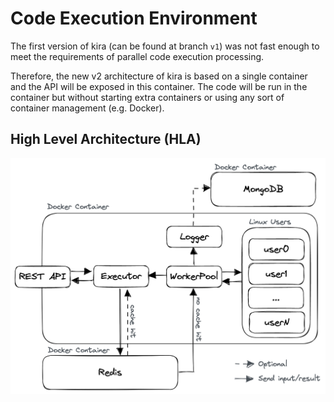 # Code Execution Environment

The first version of kira (can be found at branch `v1`) was not fast enough to meet the requirements of parallel code execution processing.

Therefore, the new v2 architecture of kira is based on a single container and the API will be exposed in this container.
The code will be run in the container but without starting extra containers or using any sort of container management (e.g. Docker).

## High Level Architecture (HLA)

![High Level Architecture](./assets/kira-architecture.png)
